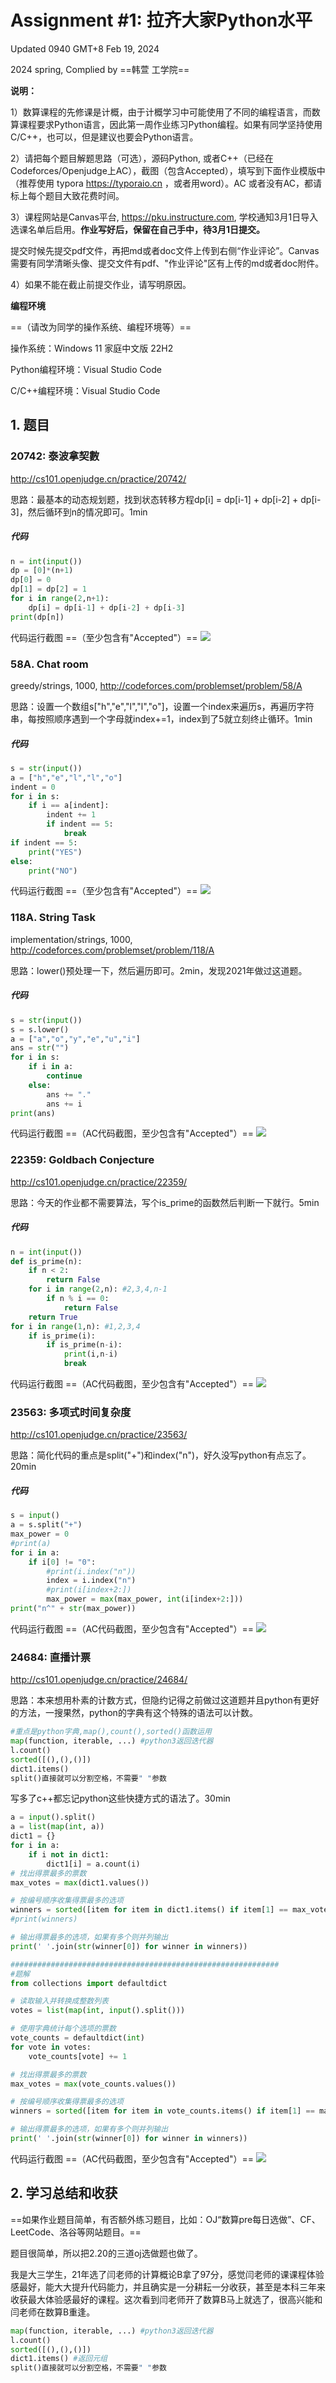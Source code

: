 # Assignment #1: 拉齐大家Python水平

Updated 0940 GMT+8 Feb 19, 2024

2024 spring, Complied by ==韩萱 工学院==





**说明：**

1）数算课程的先修课是计概，由于计概学习中可能使用了不同的编程语言，而数算课程要求Python语言，因此第一周作业练习Python编程。如果有同学坚持使用C/C++，也可以，但是建议也要会Python语言。

2）请把每个题目解题思路（可选），源码Python, 或者C++（已经在Codeforces/Openjudge上AC），截图（包含Accepted），填写到下面作业模版中（推荐使用 typora https://typoraio.cn ，或者用word）。AC 或者没有AC，都请标上每个题目大致花费时间。

3）课程网站是Canvas平台, https://pku.instructure.com, 学校通知3月1日导入选课名单后启用。**作业写好后，保留在自己手中，待3月1日提交。**

提交时候先提交pdf文件，再把md或者doc文件上传到右侧“作业评论”。Canvas需要有同学清晰头像、提交文件有pdf、"作业评论"区有上传的md或者doc附件。

4）如果不能在截止前提交作业，请写明原因。



**编程环境**

==（请改为同学的操作系统、编程环境等）==

操作系统：Windows 11 家庭中文版 22H2

Python编程环境：Visual Studio Code

C/C++编程环境：Visual Studio Code



## 1. 题目

### 20742: 泰波拿契數

http://cs101.openjudge.cn/practice/20742/



思路：最基本的动态规划题，找到状态转移方程dp[i] = dp[i-1] + dp[i-2] + dp[i-3]，然后循环到n的情况即可。1min



##### 代码

```python
n = int(input())
dp = [0]*(n+1)
dp[0] = 0
dp[1] = dp[2] = 1
for i in range(2,n+1):
    dp[i] = dp[i-1] + dp[i-2] + dp[i-3]
print(dp[n])
```



代码运行截图 ==（至少包含有"Accepted"）==
![](assignment1.1.png)




### 58A. Chat room

greedy/strings, 1000, http://codeforces.com/problemset/problem/58/A



思路：设置一个数组s["h","e","l","l","o"]，设置一个index来遍历s，再遍历字符串，每按照顺序遇到一个字母就index+=1，index到了5就立刻终止循环。1min



##### 代码

```python
s = str(input())
a = ["h","e","l","l","o"]
indent = 0
for i in s:
    if i == a[indent]:
        indent += 1
        if indent == 5:
            break
if indent == 5:
    print("YES")
else:
    print("NO")
```



代码运行截图 ==（至少包含有"Accepted"）==
![](assignment1.2.png)




### 118A. String Task

implementation/strings, 1000, http://codeforces.com/problemset/problem/118/A



思路：lower()预处理一下，然后遍历即可。2min，发现2021年做过这道题。



##### 代码

```python
s = str(input())
s = s.lower()
a = ["a","o","y","e","u","i"]
ans = str("")
for i in s:
    if i in a:
        continue
    else:
        ans += "."
        ans += i
print(ans)
```



代码运行截图 ==（AC代码截图，至少包含有"Accepted"）==
![](assignment1.3.png)




### 22359: Goldbach Conjecture

http://cs101.openjudge.cn/practice/22359/



思路：今天的作业都不需要算法，写个is_prime的函数然后判断一下就行。5min



##### 代码

```python
n = int(input())
def is_prime(n):
    if n < 2:
        return False
    for i in range(2,n): #2,3,4,n-1
        if n % i == 0:
            return False
    return True
for i in range(1,n): #1,2,3,4
    if is_prime(i):
        if is_prime(n-i):
            print(i,n-i)
            break
```



代码运行截图 ==（AC代码截图，至少包含有"Accepted"）==
![](assignment1.4.png)




### 23563: 多项式时间复杂度

http://cs101.openjudge.cn/practice/23563/



思路：简化代码的重点是split("+")和index("n")，好久没写python有点忘了。20min



##### 代码

```python
s = input()
a = s.split("+")
max_power = 0
#print(a)
for i in a:
    if i[0] != "0":
        #print(i.index("n"))
        index = i.index("n")
        #print(i[index+2:])
        max_power = max(max_power, int(i[index+2:]))
print("n^" + str(max_power))
```



代码运行截图 ==（AC代码截图，至少包含有"Accepted"）==
![](./assignment1.5.png)




### 24684: 直播计票

http://cs101.openjudge.cn/practice/24684/



思路：本来想用朴素的计数方式，但隐约记得之前做过这道题并且python有更好的方法，一搜果然，python的字典有这个特殊的语法可以计数。

```python
#重点是python字典,map(),count(),sorted()函数运用
map(function, iterable, ...) #python3返回迭代器
l.count()
sorted([(),(),()])
dict1.items()
split()直接就可以分割空格，不需要" "参数
```

写多了c++都忘记python这些快捷方式的语法了。30min


```python
a = input().split()
a = list(map(int, a))
dict1 = {}
for i in a:
    if i not in dict1:
        dict1[i] = a.count(i)
# 找出得票最多的票数
max_votes = max(dict1.values())

# 按编号顺序收集得票最多的选项
winners = sorted([item for item in dict1.items() if item[1] == max_votes]) #winners是一个列表，列表中的元素是元组
#print(winners)

# 输出得票最多的选项，如果有多个则并列输出
print(' '.join(str(winner[0]) for winner in winners))

############################################################
#题解
from collections import defaultdict

# 读取输入并转换成整数列表
votes = list(map(int, input().split()))

# 使用字典统计每个选项的票数
vote_counts = defaultdict(int)
for vote in votes:
    vote_counts[vote] += 1

# 找出得票最多的票数
max_votes = max(vote_counts.values())

# 按编号顺序收集得票最多的选项
winners = sorted([item for item in vote_counts.items() if item[1] == max_votes])

# 输出得票最多的选项，如果有多个则并列输出
print(' '.join(str(winner[0]) for winner in winners))
```

代码运行截图 ==（AC代码截图，至少包含有"Accepted"）==
![](./assignment1.6.png)




## 2. 学习总结和收获

==如果作业题目简单，有否额外练习题目，比如：OJ“数算pre每日选做”、CF、LeetCode、洛谷等网站题目。==

题目很简单，所以把2.20的三道oj选做题也做了。

我是大三学生，21年选了闫老师的计算概论B拿了97分，感觉闫老师的课课程体验感最好，能大大提升代码能力，并且确实是一分耕耘一分收获，甚至是本科三年来收获最大体验感最好的课程。这次看到闫老师开了数算B马上就选了，很高兴能和闫老师在数算B重逢。


```python
map(function, iterable, ...) #python3返回迭代器
l.count()
sorted([(),(),()])
dict1.items() #返回元组
split()直接就可以分割空格，不需要" "参数
```